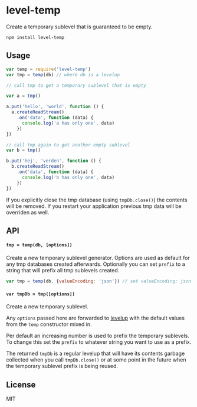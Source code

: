 # level-temp

Create a temporary sublevel that is guaranteed to be empty.

```
npm install level-temp
```

## Usage

``` js
var temp = require('level-temp')
var tmp = temp(db) // where db is a levelup

// call tmp to get a temporary sublevel that is empty

var a = tmp()

a.put('hello', 'world', function () {
  a.createReadStream()
    .on('data', function (data) {
      console.log('a has only one', data)
    })
})

// call tmp again to get another empty sublevel
var b = tmp()

b.put('hej', 'verden', function () {
  b.createReadStream()
    .on('data', function (data) {
      console.log('b has only one', data)
    })
})
```

If you explicitly close the tmp database (using `tmpDb.close()`) the contents will
be removed. If you restart your application previous tmp data will be overriden as well.

## API

#### `tmp = temp(db, [options])`

Create a new temporary sublevel generator. Options are used as default for any tmp databases created afterwards.
Optionally you can set `prefix` to a string that will prefix all tmp sublevels created.

``` js
var tmp = temp(db, {valueEncoding: 'json'}) // set valueEncoding: json all tmp sublevels
```

#### `var tmpDb = tmp([options])`

Create a new temporary sublevel.

Any `options` passed here are forwarded to [levelup](https://gihub.com/rvagg/node-levelup)
with the default values from the `temp` constructor mixed in.

Per default an increasing number is used to prefix the temporary sublevels.
To change this set the `prefix` to whatever string you want to use as a prefix.

The returned `tmpDb` is a regular levelup that will have its contents garbage collected when you call `tmpDb.close()`
or at some point in the future when the temporary sublevel prefix is being reused.

## License

MIT
